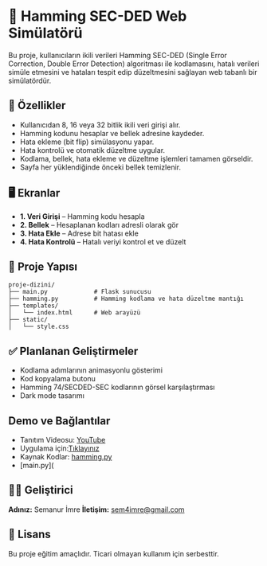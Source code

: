 # 🧠 Hamming SEC-DED Web Simülatörü

Bu proje, kullanıcıların ikili verileri Hamming SEC-DED (Single Error Correction, Double Error Detection) algoritması ile kodlamasını, hatalı verileri simüle etmesini ve hataları tespit edip düzeltmesini sağlayan web tabanlı bir simülatördür.

## 🚀 Özellikler

- Kullanıcıdan 8, 16 veya 32 bitlik ikili veri girişi alır.
- Hamming kodunu hesaplar ve bellek adresine kaydeder.
- Hata ekleme (bit flip) simülasyonu yapar.
- Hata kontrolü ve otomatik düzeltme uygular.
- Kodlama, bellek, hata ekleme ve düzeltme işlemleri tamamen görseldir.
- Sayfa her yüklendiğinde önceki bellek temizlenir.

## 🖥️ Ekranlar

- **1. Veri Girişi** – Hamming kodu hesapla
- **2. Bellek** – Hesaplanan kodları adresli olarak gör
- **3. Hata Ekle** – Adrese bit hatası ekle
- **4. Hata Kontrolü** – Hatalı veriyi kontrol et ve düzelt

## 📁 Proje Yapısı

```
proje-dizini/
├── main.py             # Flask sunucusu
├── hamming.py          # Hamming kodlama ve hata düzeltme mantığı
├── templates/
│   └── index.html      # Web arayüzü
├── static/
│   └── style.css
``` 

## ✅ Planlanan Geliştirmeler

- Kodlama adımlarının animasyonlu gösterimi
- Kod kopyalama butonu
- Hamming 74/SECDED-SEC kodlarının görsel karşılaştırması
- Dark mode tasarımı

## Demo ve Bağlantılar
- Tanıtım Videosu: [YouTube](https://youtu.be/WioUexpAxpg)
- Uygulama için:[Tıklayınız](https://hamming-code-simulator-1.onrender.com)
- Kaynak Kodlar: [hamming.py](https://github.com/semaimre/Hamming-Code-Simulator/blob/main/hamming.py)
- [main.py](



## 👩‍💻 Geliştirici

**Adınız:** Semanur İmre
**İletişim:** sem4imre@gmail.com

## 📝 Lisans

Bu proje eğitim amaçlıdır. Ticari olmayan kullanım için serbesttir.

